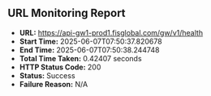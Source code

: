 ## URL Monitoring Report

- **URL:** https://api-gw1-prod1.fisglobal.com/gw/v1/health
- **Start Time:** 2025-06-07T07:50:37.820678
- **End Time:** 2025-06-07T07:50:38.244748
- **Total Time Taken:** 0.42407 seconds
- **HTTP Status Code:** 200
- **Status:** Success
- **Failure Reason:** N/A
